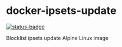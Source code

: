 # docker-ipsets-update
[![status-badge](https://build02.sotolar.net/api/badges/25/status.svg)](https://build02.sotolar.net/repos/25)

Blocklist ipsets update Alpine Linux image
